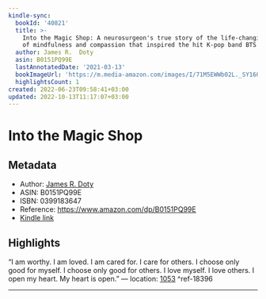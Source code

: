 ```yaml
---
kindle-sync:
  bookId: '40821'
  title: >-
    Into the Magic Shop: A neurosurgeon's true story of the life-changing magic
    of mindfulness and compassion that inspired the hit K-pop band BTS
  author: James R.  Doty
  asin: B0151PQ99E
  lastAnnotatedDate: '2021-03-13'
  bookImageUrl: 'https://m.media-amazon.com/images/I/71M5EWWb02L._SY160.jpg'
  highlightsCount: 1
created: 2022-06-23T09:58:41+03:00
updated: 2022-10-13T11:17:07+03:00
---
```

# Into the Magic Shop
## Metadata
* Author: [James R.  Doty](https://www.amazon.com/James-R-Doty/e/B00MFVOGYS/ref=dp_byline_cont_ebooks_1)
* ASIN: B0151PQ99E
* ISBN: 0399183647
* Reference: https://www.amazon.com/dp/B0151PQ99E
* [Kindle link](kindle://book?action=open&asin=B0151PQ99E)

## Highlights
“I am worthy. I am loved. I am cared for. I care for others. I choose only good for myself. I choose only good for others. I love myself. I love others. I open my heart. My heart is open.” — location: [1053](kindle://book?action=open&asin=B0151PQ99E&location=1053) ^ref-18396

---
